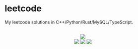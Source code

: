 # leetcode
My leetcode solutions in C++/Python/Rust/MySQL/TypeScript.

<div align="center">
<br/>
<img src="https://img.shields.io/badge/Solved-780/3293%20=%2023%25-blue.svg?style=flat-square" />
<br/>
<img src="https://img.shields.io/badge/Easy-307/826-5CB85D.svg?style=flat-square" />
<img src="https://img.shields.io/badge/Medium-374/1722-F0AE4E.svg?style=flat-square" />
<img src="https://img.shields.io/badge/Hard-99/745-D95450.svg?style=flat-square" />
</div>